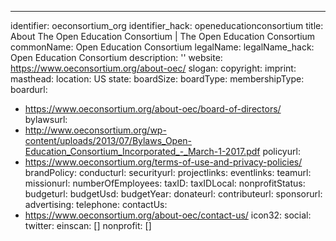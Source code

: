 ---
identifier: oeconsortium_org
identifier_hack: openeducationconsortium
title: About The Open Education Consortium | The Open Education Consortium
commonName: Open Education Consortium
legalName:
legalName_hack: Open Education Consortium
description: ''
website: https://www.oeconsortium.org/about-oec/
slogan:
copyright:
imprint:
masthead:
location: US
state:
boardSize:
boardType:
membershipType:
boardurl:
- https://www.oeconsortium.org/about-oec/board-of-directors/
bylawsurl:
- http://www.oeconsortium.org/wp-content/uploads/2013/07/Bylaws_Open-Education_Consortium_Incorporated_-_March-1-2017.pdf
policyurl:
- https://www.oeconsortium.org/terms-of-use-and-privacy-policies/
brandPolicy:
conducturl:
securityurl:
projectlinks:
eventlinks:
teamurl:
missionurl:
numberOfEmployees:
taxID:
taxIDLocal:
nonprofitStatus:
budgeturl:
budgetUsd:
budgetYear:
donateurl:
contributeurl:
sponsorurl:
advertising:
telephone:
contactUs:
- https://www.oeconsortium.org/about-oec/contact-us/
icon32:
social:
  twitter:
einscan: []
nonprofit: []

